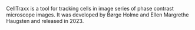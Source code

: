 CellTraxx is a tool for tracking cells in image series of phase contrast microscope images. It was developed by Børge Holme and Ellen Margrethe Haugsten and released in 2023.
